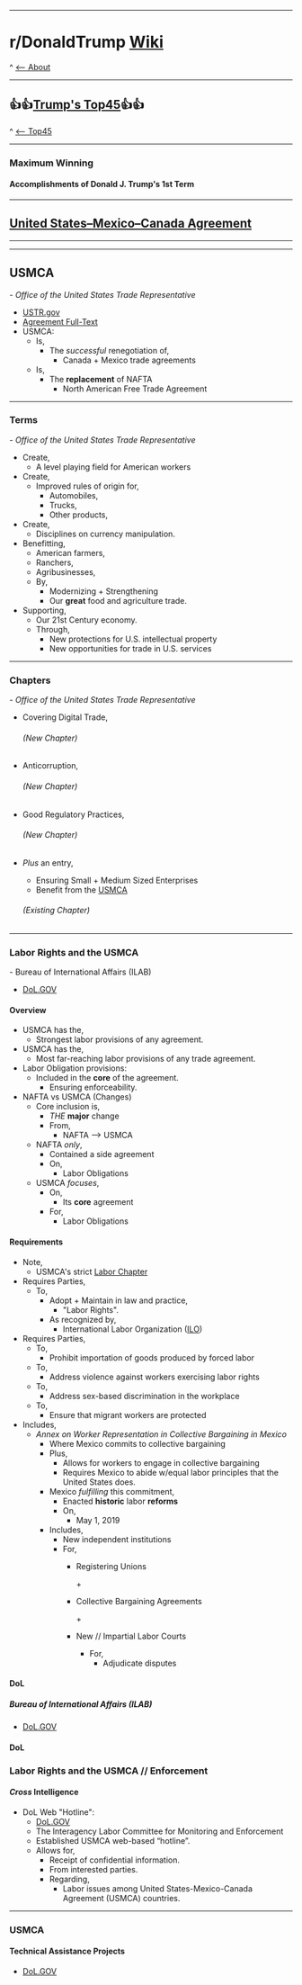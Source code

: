 -----

# **r/DonaldTrump [Wiki](https://www.reddit.com/r/DonaldTrump/wiki/index)**

^ [<-- About](https://www.reddit.com/r/DonaldTrump/wiki/donaldtrump)

-----

## 👍👍[Trump's Top45](https://www.reddit.com/r/donaldtrump/wiki/top45)👍👍

^ [<-- Top45](https://www.reddit.com/r/donaldtrump/wiki/top45)

-----

### Maximum Winning

#### Accomplishments of Donald J. Trump's __1st__ Term

-----

## [United States–Mexico–Canada Agreement](https://ustr.gov/usmca)

-----

[//]:# 'Dev'

[//]:# 'Sourcing Standards for Wiki Page'
[//]:# '0000-00-00_0000'
[//]:# 'Top Lvl Domain of Site Archived'
[//]:# 'Title of Page'
[//]:# 'Archive Finished'
[//]:# 'Archive In Progress (If Applicable)'

[//]:# 'Dev'

-----

## USMCA
\- _Office of the United States Trade Representative_

- [USTR.gov](https://ustr.gov/trade-agreements/free-trade-agreements/united-states-mexico-canada-agreement)
- [Agreement Full-Text](https://ustr.gov/trade-agreements/free-trade-agreements/united-states-mexico-canada-agreement/agreement-between)
- USMCA:
  - Is,
    - The _successful_ renegotiation of,
      - Canada + Mexico trade agreements
  - Is,
    - The __replacement__ of NAFTA 
      - North American Free Trade Agreement

------

### Terms
\- _Office of the United States Trade Representative_

* Create,
  * A level playing field for American workers
* Create,
  * Improved rules of origin for,
    * Automobiles, 
    * Trucks, 
    * Other products, 
* Create,
  * Disciplines on currency manipulation.
* Benefitting,
  * American farmers,
  * Ranchers,
  * Agribusinesses,
  * By,
    * Modernizing + Strengthening 
    * Our __great__ food and agriculture trade.
* Supporting,
  * Our 21st Century economy.
  * Through, 
    * New protections for U.S. intellectual property
    * New opportunities for trade in U.S. services

-----

### Chapters
\- _Office of the United States Trade Representative_

* Covering Digital Trade,
  
  ###### (New Chapter)

* Anticorruption,

  ###### (New Chapter)

* Good Regulatory Practices,  
  
  ###### (New Chapter)

* _Plus_ an entry,  
  * Ensuring Small + Medium Sized Enterprises
  * Benefit from the [USMCA](https://ustr.gov/trade-agreements/free-trade-agreements/united-states-mexico-canada-agreement)    

  ###### (Existing Chapter)

------

### Labor Rights and the USMCA
\- Bureau of International Affairs (ILAB)

- [DoL.GOV](https://www.dol.gov/agencies/ilab/our-work/trade/labor-rights-usmca)

#### Overview

- USMCA has the,
  - Strongest labor provisions of any agreement.
- USMCA has the,
  - Most far-reaching labor provisions of any trade agreement.
- Labor Obligation provisions:
  - Included in the __core__ of the agreement.
    - Ensuring enforceability.
- NAFTA vs USMCA (Changes)
  - Core inclusion is,
    - _THE_ __major__ change
    - From,
      - NAFTA --> USMCA
  - NAFTA _only_,
    - Contained a side agreement
    - On,
      - Labor Obligations
  - USMCA _focuses_,
    - On,
      - Its __core__ agreement
    - For,
        - Labor Obligations

#### Requirements

- Note,
  - USMCA's strict [Labor Chapter](https://ustr.gov/sites/default/files/files/agreements/FTA/USMCA/Text/23-Labor.pdf)
- Requires Parties,
  - To,
    - Adopt + Maintain in law and practice,
      - "Labor Rights".
    - As recognized by,
      - International Labor Organization ([ILO](https://www.ilo.org/))
- Requires Parties, 
  - To,
    - Prohibit importation of goods produced by forced labor
  - To,
    - Address violence against workers exercising labor rights
  - To,
    - Address sex-based discrimination in the workplace
  - To,
    - Ensure that migrant workers are protected
- Includes,
  - _Annex on Worker Representation in Collective Bargaining in Mexico_
    - Where Mexico commits to collective bargaining
    - Plus,
      - Allows for workers to engage in collective bargaining
      - Requires Mexico to abide w/equal labor principles that the United States does.
    - Mexico _fulfilling_ this commitment, 
      - Enacted __historic__ labor __reforms__
      - On,
        - May 1, 2019
    - Includes,
      - New independent institutions
      - For,
        - Registering Unions 
        
          \+
        
        - Collective Bargaining Agreements

          \+
        
        - New // Impartial Labor Courts
          - For,
            - Adjudicate disputes
      




#### DoL
##### Bureau of International Affairs (ILAB)

  - [DoL.GOV](https://www.dol.gov/agencies/ilab)


#### DoL
### Labor Rights and the USMCA // Enforcement

#### _Cross_ Intelligence

* DoL Web "Hotline":
  * [DoL.GOV](https://www.dol.gov/agencies/ilab/our-work/trade/labor-rights-usmca/hotline)
  * The Interagency Labor Committee for Monitoring and Enforcement
  * Established USMCA web-based “hotline”. 
  * Allows for, 
    * Receipt of confidential information. 
    * From interested parties.
    * Regarding,
      * Labor issues among United States-Mexico-Canada Agreement (USMCA) countries.

-----

### USMCA 

#### Technical Assistance Projects
  
  - [DoL.GOV](https://www.dol.gov/agencies/ilab/project/keyword/USMCA%20Technical%20Assistance)